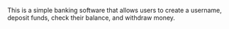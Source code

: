 This is a simple banking software that allows users to create a username, deposit funds, check their balance, and withdraw money.
